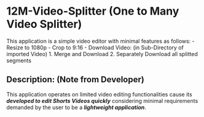 # 12M-Video-Splitter (One to Many Video Splitter)

This application is a simple video editor with minimal features as follows:
    -  Resize to 1080p
    -  Crop to 9:16
    -  Download Video: (in Sub-Directory of imported Video)
        1.  Merge and Download
        2.  Separately Download all splitted segments

## Description: (Note from Developer)
This application operates on limited video editing functionalities cause its _**developed to edit Shorts Videos quickly**_ considering minimal requirements demanded by the user to be a _**lightweight application**_.
